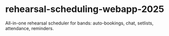 # rehearsal-scheduling-webapp-2025
All-in-one rehearsal scheduler for bands: auto-bookings, chat, setlists, attendance, reminders.

